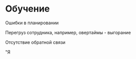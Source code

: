 # Обучение

Ошибки в планировании

Перегруз сотрудника, например, овертаймы - выгорание

Отсутствие обратной связи

"Я 